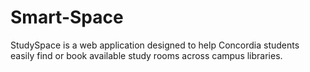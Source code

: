 # Smart-Space
StudySpace is a web application designed to help Concordia students easily find or book available study rooms across campus libraries. 
